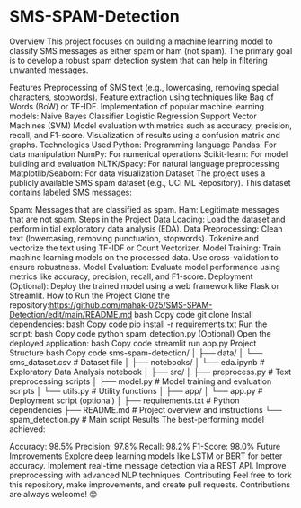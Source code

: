 # SMS-SPAM-Detection
 Overview
This project focuses on building a machine learning model to classify SMS messages as either spam or ham (not spam). The primary goal is to develop a robust spam detection system that can help in filtering unwanted messages.

Features
Preprocessing of SMS text (e.g., lowercasing, removing special characters, stopwords).
Feature extraction using techniques like Bag of Words (BoW) or TF-IDF.
Implementation of popular machine learning models:
Naive Bayes Classifier
Logistic Regression
Support Vector Machines (SVM)
Model evaluation with metrics such as accuracy, precision, recall, and F1-score.
Visualization of results using a confusion matrix and graphs.
Technologies Used
Python: Programming language
Pandas: For data manipulation
NumPy: For numerical operations
Scikit-learn: For model building and evaluation
NLTK/Spacy: For natural language preprocessing
Matplotlib/Seaborn: For data visualization
Dataset
The project uses a publicly available SMS spam dataset (e.g., UCI ML Repository). This dataset contains labeled SMS messages:

Spam: Messages that are classified as spam.
Ham: Legitimate messages that are not spam.
Steps in the Project
Data Loading:
Load the dataset and perform initial exploratory data analysis (EDA).
Data Preprocessing:
Clean text (lowercasing, removing punctuation, stopwords).
Tokenize and vectorize the text using TF-IDF or Count Vectorizer.
Model Training:
Train machine learning models on the processed data.
Use cross-validation to ensure robustness.
Model Evaluation:
Evaluate model performance using metrics like accuracy, precision, recall, and F1-score.
Deployment (Optional):
Deploy the trained model using a web framework like Flask or Streamlit.
How to Run the Project
Clone the repository:https://github.com/mahak-025/SMS-SPAM-Detection/edit/main/README.md
bash
Copy code
git clone 
Install dependencies:
bash
Copy code
pip install -r requirements.txt
Run the script:
bash
Copy code
python spam_detection.py
(Optional) Open the deployed application:
bash
Copy code
streamlit run app.py
Project Structure
bash
Copy code
sms-spam-detection/
│
├── data/
│   └── sms_dataset.csv           # Dataset file
│
├── notebooks/
│   └── eda.ipynb                 # Exploratory Data Analysis notebook
│
├── src/
│   ├── preprocess.py             # Text preprocessing scripts
│   ├── model.py                  # Model training and evaluation scripts
│   └── utils.py                  # Utility functions
│
├── app/
│   └── app.py                    # Deployment script (optional)
│
├── requirements.txt              # Python dependencies
├── README.md                     # Project overview and instructions
└── spam_detection.py             # Main script
Results
The best-performing model achieved:

Accuracy: 98.5%
Precision: 97.8%
Recall: 98.2%
F1-Score: 98.0%
Future Improvements
Explore deep learning models like LSTM or BERT for better accuracy.
Implement real-time message detection via a REST API.
Improve preprocessing with advanced NLP techniques.
Contributing
Feel free to fork this repository, make improvements, and create pull requests. Contributions are always welcome! 😊


